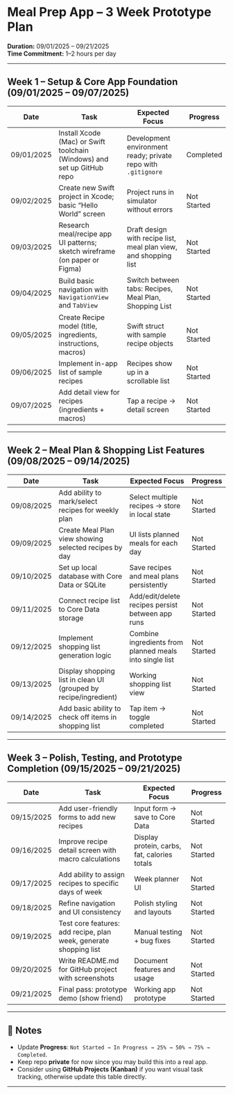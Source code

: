 # Meal Prep App – 3 Week Prototype Plan  

**Duration:** 09/01/2025 – 09/21/2025  
**Time Commitment:** 1–2 hours per day  

---

## Week 1 – Setup & Core App Foundation (09/01/2025 – 09/07/2025)

| Date       | Task | Expected Focus | Progress |
|------------|------|----------------|----------|
| 09/01/2025 | Install Xcode (Mac) or Swift toolchain (Windows) and set up GitHub repo | Development environment ready; private repo with `.gitignore` | Completed |
| 09/02/2025 | Create new Swift project in Xcode; basic “Hello World” screen | Project runs in simulator without errors | Not Started |
| 09/03/2025 | Research meal/recipe app UI patterns; sketch wireframe (on paper or Figma) | Draft design with recipe list, meal plan view, and shopping list | Not Started |
| 09/04/2025 | Build basic navigation with `NavigationView` and `TabView` | Switch between tabs: Recipes, Meal Plan, Shopping List | Not Started |
| 09/05/2025 | Create Recipe model (title, ingredients, instructions, macros) | Swift struct with sample recipe objects | Not Started |
| 09/06/2025 | Implement in-app list of sample recipes | Recipes show up in a scrollable list | Not Started |
| 09/07/2025 | Add detail view for recipes (ingredients + macros) | Tap a recipe → detail screen | Not Started |

---

## Week 2 – Meal Plan & Shopping List Features (09/08/2025 – 09/14/2025)

| Date       | Task | Expected Focus | Progress |
|------------|------|----------------|----------|
| 09/08/2025 | Add ability to mark/select recipes for weekly plan | Select multiple recipes → store in local state | Not Started |
| 09/09/2025 | Create Meal Plan view showing selected recipes by day | UI lists planned meals for each day | Not Started |
| 09/10/2025 | Set up local database with Core Data or SQLite | Save recipes and meal plans persistently | Not Started |
| 09/11/2025 | Connect recipe list to Core Data storage | Add/edit/delete recipes persist between app runs | Not Started |
| 09/12/2025 | Implement shopping list generation logic | Combine ingredients from planned meals into single list | Not Started |
| 09/13/2025 | Display shopping list in clean UI (grouped by recipe/ingredient) | Working shopping list view | Not Started |
| 09/14/2025 | Add basic ability to check off items in shopping list | Tap item → toggle completed | Not Started |

---

## Week 3 – Polish, Testing, and Prototype Completion (09/15/2025 – 09/21/2025)

| Date       | Task | Expected Focus | Progress |
|------------|------|----------------|----------|
| 09/15/2025 | Add user-friendly forms to add new recipes | Input form → save to Core Data | Not Started |
| 09/16/2025 | Improve recipe detail screen with macro calculations | Display protein, carbs, fat, calories totals | Not Started |
| 09/17/2025 | Add ability to assign recipes to specific days of week | Week planner UI | Not Started |
| 09/18/2025 | Refine navigation and UI consistency | Polish styling and layouts | Not Started |
| 09/19/2025 | Test core features: add recipe, plan week, generate shopping list | Manual testing + bug fixes | Not Started |
| 09/20/2025 | Write README.md for GitHub project with screenshots | Document features and usage | Not Started |
| 09/21/2025 | Final pass: prototype demo (show friend) | Working app prototype | Not Started |

---

## 📌 Notes
- Update **Progress**: `Not Started → In Progress → 25% → 50% → 75% → Completed`.  
- Keep repo **private** for now since you may build this into a real app.  
- Consider using **GitHub Projects (Kanban)** if you want visual task tracking, otherwise update this table directly.  

---
